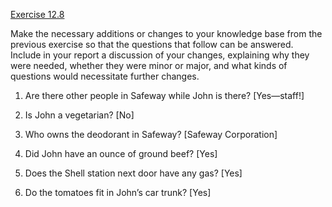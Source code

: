[Exercise 12.8](12-8/)

Make the necessary additions or changes to your knowledge base from the
previous exercise so that the questions that follow can be answered.
Include in your report a discussion of your changes, explaining why they
were needed, whether they were minor or major, and what kinds of
questions would necessitate further changes.

1.  Are there other people in Safeway while John is there?
    \[Yes—staff!\]

2.  Is John a vegetarian? \[No\]

3.  Who owns the deodorant in Safeway? \[Safeway Corporation\]

4.  Did John have an ounce of ground beef? \[Yes\]

5.  Does the Shell station next door have any gas? \[Yes\]

6.  Do the tomatoes fit in John’s car trunk? \[Yes\]

